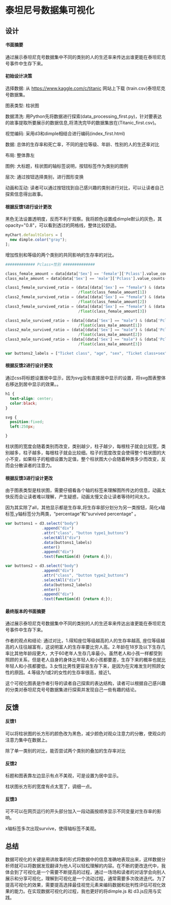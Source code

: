 # 泰坦尼号数据集可视化


## 设计

#### 书面摘要

通过展示泰坦尼克号数据集中不同的类别的人的生还率来传达出谁更能在泰坦尼克号事件中生存下来。

#### 初始设计决策

选择数据: 从 https://www.kaggle.com/c/titanic 网站上下载
        (train.csv)泰坦尼克号数据集。

图表类型: 柱状图

数据清洗: 用Python先将数据进行探索(data_processing_first.py)，针对要表达的故事提取所要展示的数据信息,将清洗完毕的数据集放在(Titanic_first.csv)。

视觉编码: 采用d3和dimple相结合进行编码(index_first.html)

数据: 总体的生存率和死亡率，不同的座位等级、年龄、性别的人的生还率对比

布局: 整体靠左

图例: 大标题，柱状图的轴标签说明，按钮标签作为类别的图例

层次: 通过按钮选择类别，进行图形变换

动画和互动: 读者可以通过按钮找到自己感兴趣的类别进行对比，可以让读者自己探索信息得出故事。


#### 根据反馈1进行设计更改

黑色无法设置透明度，反而不利于观察。我将颜色设置成dimple默认的灰色，其opacity="0.8"，可以看到透过的网格线，整体比较舒适。

```javascript
myChart.defaultColors = [
  new dimple.color("gray");
];

```

增加性别和等级的两个类别的共同影响的生存率的对比。
```python
############# Pclass+性别 ##############

class_female_amount = data[data['Sex'] == 'female']['Pclass'].value_counts()
class_male_amount = data[data['Sex'] == 'male']['Pclass'].value_counts()

class1_female_survived_ratio = (data[(data['Sex'] == "female") & (data['Pclass'] == 1) & (data["Survived"]==1)]['PassengerId'].count()) \
                                /float(class_female_amount[1])
class2_female_survived_ratio = (data[(data['Sex'] == "female") & (data['Pclass'] == 2) & (data["Survived"]==1)]['PassengerId'].count()) \
                                /float(class_female_amount[2])
class3_female_survived_ratio = (data[(data['Sex'] == "female") & (data['Pclass'] == 3) & (data["Survived"]==1)]['PassengerId'].count()) \
                                /float(class_female_amount[3])

class1_male_survived_ratio = (data[(data['Sex'] == "male") & (data['Pclass'] == 1) & (data["Survived"]==1)]['PassengerId'].count()) \
                                /float(class_male_amount[1])
class2_male_survived_ratio = (data[(data['Sex'] == "male") & (data['Pclass'] == 2) & (data["Survived"]==1)]['PassengerId'].count()) \
                                /float(class_male_amount[2])
class3_male_survived_ratio = (data[(data['Sex'] == "male") & (data['Pclass'] == 3) & (data["Survived"]==1)]['PassengerId'].count()) \
                                /float(class_male_amount[3])
```

```javascript
var buttons2_labels = ["Ticket class", "age", "sex", "Ticket class+sex"]
```

#### 根据反馈2进行设计更改
通过css将标题设置居中显示，因为svg没有直接居中显示的设置，将svg图表整体右移达到居中显示的效果。。

```css
h1 {
  text-align: center;
  color:black;
}

svg {
  position:fixed;
  left:250px;

}
```

柱状图的宽度会随着类别而改变，类别越少，柱子越少，每根柱子就会比较宽，类别越多，柱子越多，每根柱子就会比较细。柱子的宽度改变会使得整个柱状图的大小不变，如果柱子的粗细设置为定值，整个柱状图大小会随着种类多少而改变，反而会分散读者的注意力。
#### 根据反馈3进行设计更改

由于图表类型是柱状图，需要仔细看各个轴的标签来理解图所传达的信息，动画太快反而会让读者难以理解，产生疑惑，动画太慢又会让读者等待时间太久。

因为其实除了all，其他显示都是生存率,将生存率部分划分为另一类按钮，简化x轴标签,y轴标签分为两类，“percentage”和“survived percentage” 。

```javascript
var buttons1 = d3.select("body")
                .append("div")
                .attr("class", "button type1_buttons")
                .selectAll("div")
                .data(buttons1_labels)
                .enter()
                .append("div")
                .text(function(d) {return d;});

var buttons2 = d3.select("body")
                .append("div")
                .attr("class", "button type2_buttons")
                .selectAll("div")
                .data(buttons2_labels)
                .enter()
                .append("div")
                .text(function(d) {return d;});
```

#### 最终版本的书面摘要

通过展示泰坦尼克号数据集中不同的类别的人的生还率来传达出谁更能在泰坦尼克号事件中生存下来。

作者的观点和结论: 通过对比，1.得知座位等级越高的人的生存率越高, 座位等级越高的人往往越富有，这说明富人的生存率要比穷人高。2.年龄在18岁及以下生存几率比其他年龄段更大，大于60老年人生存几率最小。虽然老人和小孩一样都受到照顾的关系，但是老人自身的身体比年轻人和小孩都要差，生存下来的概率也就比年轻人和小孩都要低。3.女性比男性更容易生存下来，是因为在灾难发生时照顾女性的原因。4.等级为1或2的女性的生存率很高，接近1。

这个可视化图表是作者引导的读者自己探索的表达结构，读者可以根据自己感兴趣的分类对泰坦尼克号号数据集进行探索并发现自己一些有趣的结论。

## 反馈

#### 反馈1

可以将柱状图的长方形的颜色改为黑色，减少颜色对观众注意力的分散，使观众的注意力集中在数据上。

除了单一类别的对比，能否尝试两个类别的叠加的生存率对比


#### 反馈2

标题和图表靠左边显示有点不美观，可是设置为居中显示。


柱状图长方形的宽度有点太宽了，调细一点。


#### 反馈3

可不可以在网页运行的开头部分加入一段动画按顺序显示不同变量对生存率的影响。

x轴标签多次出现survive，使得轴标签不美观。


## 总结

数据可视化的关键是用讲故事的形式将数据中的信息准确地表现出来，这样数据分析师就可以将数据发现翻译为他人可以轻松理解的内容。在不断的更改迭代中，我体会到了可视化是一个需要不断提高的过程，通过一场场和读者的对话学会向别人展示和分享可视化，理解到可视化是一个流动过程，通常需要多次改进迭代。为了提高可视化的效果，需要提高选择最佳视觉元素来编码数据和批判性评估可视化效果的能力。在实现数据可视化的过程，我也更好的将dimple.js 和 d3.js应用与实践。
